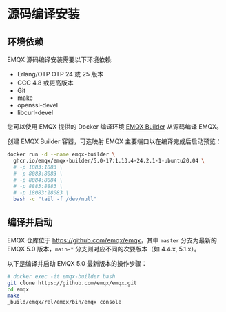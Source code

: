 # 源码编译安装

## 环境依赖

EMQX 源码编译安装需要以下环境依赖:

- Erlang/OTP OTP 24 或 25 版本
- GCC 4.8 或更高版本
- Git
- make
- openssl-devel
- libcurl-devel

您可以使用 EMQX 提供的 Docker 编译环境 [EMQX Builder](https://github.com/emqx/emqx-builder) 从源码编译 EMQX。

创建 EMQX Builder 容器，可选映射 EMQX 主要端口以在编译完成后启动预览：

```bash
docker run -d --name emqx-builder \
  ghcr.io/emqx/emqx-builder/5.0-17:1.13.4-24.2.1-1-ubuntu20.04 \
  # -p 1883:1883 \
  # -p 8083:8083 \
  # -p 8084:8084 \
  # -p 8883:8883 \
  # -p 18083:18083 \
  bash -c "tail -f /dev/null"
```

## 编译并启动

EMQX 仓库位于 <https://github.com/emqx/emqx>，其中 `master` 分支为最新的 EMQX 5.0 版本，`main-*` 分支则对应不同的次要版本（如 4.4.x, 5.1.x）。

以下是编译并启动 EMQX 5.0 最新版本的操作步骤：

```bash
# docker exec -it emqx-builder bash
git clone https://github.com/emqx/emqx.git
cd emqx
make
_build/emqx/rel/emqx/bin/emqx console
```
